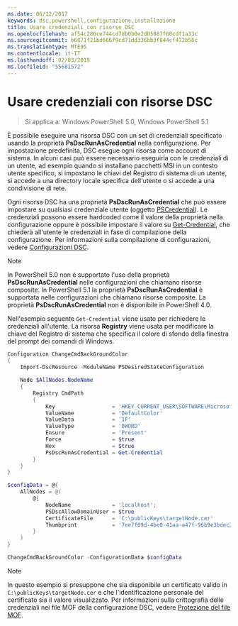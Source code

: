 ```yaml
---
ms.date: 06/12/2017
keywords: dsc,powershell,configurazione,installazione
title: Usare credenziali con risorse DSC
ms.openlocfilehash: af54c286ce744cd7db0b0e2d05087f60cdf1a33c
ms.sourcegitcommit: b6871f21bd666f9cd71dd336bb3f844cf472b56c
ms.translationtype: MTE95
ms.contentlocale: it-IT
ms.lasthandoff: 02/03/2019
ms.locfileid: "55681572"
---
```

# <a name="use-credentials-with-dsc-resources"></a>Usare credenziali con risorse DSC

> Si applica a: Windows PowerShell 5.0, Windows PowerShell 5.1

È possibile eseguire una risorsa DSC con un set di credenziali specificato usando la proprietà **PsDscRunAsCredential** nella configurazione.
Per impostazione predefinita, DSC esegue ogni risorsa come account di sistema.
In alcuni casi può essere necessario eseguirla con le credenziali di un utente, ad esempio quando si installano pacchetti MSI in un contesto utente specifico, si impostano le chiavi del Registro di sistema di un utente, si accede a una directory locale specifica dell'utente o si accede a una condivisione di rete.

Ogni risorsa DSC ha una proprietà **PsDscRunAsCredential** che può essere impostare su qualsiasi credenziale utente (oggetto [PSCredential](/dotnet/api/system.management.automation.pscredential)).
Le credenziali possono essere hardcoded come il valore della proprietà nella configurazione oppure è possibile impostare il valore su [Get-Credential](/powershell/module/Microsoft.PowerShell.Security/Get-Credential), che chiederà all'utente le credenziali in fase di compilazione della configurazione. Per informazioni sulla compilazione di configurazioni, vedere [Configurazioni DSC](configurations.md).

> [!NOTE]
> In PowerShell 5.0 non è supportato l'uso della proprietà **PsDscRunAsCredential** nelle configurazioni che chiamano risorse composite.
> In PowerShell 5.1 la proprietà **PsDscRunAsCredential** è supportata nelle configurazioni che chiamano risorse composite.
> La proprietà **PsDscRunAsCredential** non è disponibile in PowerShell 4.0.

Nell'esempio seguente `Get-Credential` viene usato per richiedere le credenziali all'utente.
La risorsa **Registry** viene usata per modificare la chiave del Registro di sistema che specifica il colore di sfondo della finestra del prompt dei comandi di Windows.

```powershell
Configuration ChangeCmdBackGroundColor
{
    Import-DscResource -ModuleName PSDesiredStateConfiguration

    Node $AllNodes.NodeName
    {
        Registry CmdPath
        {
            Key                  = 'HKEY_CURRENT_USER\SOFTWARE\Microsoft\Command Processor'
            ValueName            = 'DefaultColor'
            ValueData            = '1F'
            ValueType            = 'DWORD'
            Ensure               = 'Present'
            Force                = $true
            Hex                  = $true
            PsDscRunAsCredential = Get-Credential
        }
    }
}

$configData = @{
    AllNodes = @(
        @{
            NodeName             = 'localhost';
            PSDscAllowDomainUser = $true
            CertificateFile      = 'C:\publicKeys\targetNode.cer'
            Thumbprint           = '7ee7f09d-4be0-41aa-a47f-96b9e3bdec25'
        }
    )
}

ChangeCmdBackGroundColor -ConfigurationData $configData
```

> [!NOTE]
> In questo esempio si presuppone che sia disponibile un certificato valido in `C:\publicKeys\targetNode.cer` e che l'identificazione personale del certificato sia il valore visualizzato.
> Per informazioni sulla crittografia delle credenziali nei file MOF della configurazione DSC, vedere [Protezione del file MOF](../pull-server/secureMOF.md).
